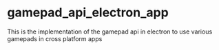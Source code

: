 # gamepad_api_electron_app
This is the implementation of the gamepad api in electron to use various gamepads in cross platform apps
